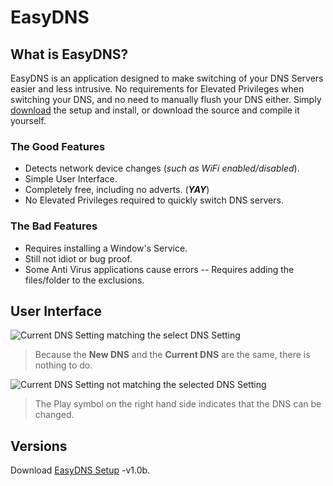 # EasyDNS
## What is EasyDNS?
EasyDNS is an application designed to make switching of your DNS Servers easier and less intrusive. No requirements for Elevated Privileges when switching your DNS, and no need to manually flush your DNS either. 
Simply [download](https://github.com/priestofpsi/EasyDNS/raw/master/Setup/Output/EasyDNS%20Setup.exe) the setup and install, or download the source and compile it yourself.

### The Good Features
 - Detects network device changes (*such as WiFi enabled/disabled*).
 - Simple User Interface.
 - Completely free, including no adverts. (***YAY***)
 - No Elevated Privileges required to quickly switch DNS servers.
### The Bad Features
 - Requires installing a Window's Service.
 - Still not idiot or bug proof.
 - Some Anti Virus applications cause errors
-- Requires adding the files/folder to the exclusions.

## User Interface
![Current DNS Setting matching the select DNS Setting](https://images2.imgbox.com/d4/c9/tOlw7FJb_o.png)

> Because the **New DNS** and the **Current DNS** are the same, there is nothing
> to do.


![Current DNS Setting not matching the selected DNS Setting](https://images2.imgbox.com/84/8f/YnLzODQu_o.png)

> The Play symbol on the right hand side indicates that the DNS can be
> changed.

## Versions
Download [EasyDNS Setup](https://github.com/priestofpsi/EasyDNS/raw/master/Setup/Output/EasyDNS%20Setup.exe) -v1.0b.
<!--stackedit_data:
eyJoaXN0b3J5IjpbLTE5NzQzNzgwNTEsLTE4Njc3MzQwMzUsLT
g3OTQ4MTIzMSwxNTk5NjE5MTk1XX0=
-->